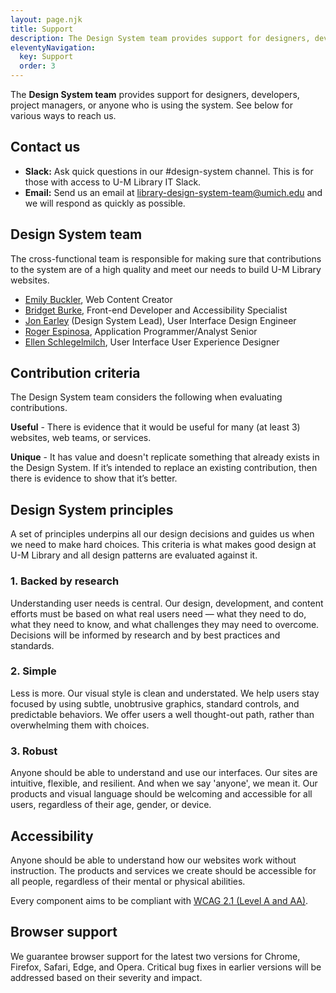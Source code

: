```yaml
---
layout: page.njk
title: Support
description: The Design System team provides support for designers, developers, project managers, or anyone who is using the system.
eleventyNavigation:
  key: Support
  order: 3
---
```


The **Design System team** provides support for designers, developers, project managers, or anyone who is using the system. See below for various ways to reach us.

## Contact us

- **Slack:** Ask quick questions in our #design-system channel. This is for those with access to U-M Library IT Slack.
- **Email:** Send us an email at library-design-system-team@umich.edu and we will respond as quickly as possible.

## Design System team

The cross-functional team is responsible for making sure that contributions to the system are of a high quality and meet our needs to build U-M Library websites.

- [Emily Buckler](https://www.lib.umich.edu/users/bucklere), Web Content Creator
- [Bridget Burke](https://www.lib.umich.edu/users/burkebri), Front-end Developer and Accessibility Specialist
- [Jon Earley](https://www.lib.umich.edu/users/earleyj) (Design System Lead), User Interface Design Engineer
- [Roger Espinosa](https://www.lib.umich.edu/users/roger), Application Programmer/Analyst Senior
- [Ellen Schlegelmilch](https://www.lib.umich.edu/users/elleande), User Interface User Experience Designer

## Contribution criteria

The Design System team considers the following when evaluating contributions.

**Useful** - There is evidence that it would be useful for many (at least 3) websites, web teams, or services.

**Unique** - It has value and doesn't replicate something that already exists in the Design System. If it’s intended to replace an existing contribution, then there is evidence to show that it’s better.

## Design System principles

A set of principles underpins all our design decisions and guides us when we need to make hard choices. This criteria is what makes good design at U-M Library and all design patterns are evaluated against it.

### 1. Backed by research

Understanding user needs is central. Our design, development, and content efforts must be based on what real users need — what they need to do, what they need to know, and what challenges they may need to overcome. Decisions will be informed by research and by best practices and standards.

### 2. Simple

Less is more. Our visual style is clean and understated. We help users stay focused by using subtle, unobtrusive graphics, standard controls, and predictable behaviors. We offer users a well thought-out path, rather than overwhelming them with choices.

### 3. Robust

Anyone should be able to understand and use our interfaces. Our sites are intuitive, flexible, and resilient. And when we say 'anyone', we mean it. Our products and visual language should be welcoming and accessible for all users, regardless of their age, gender, or device.

## Accessibility

Anyone should be able to understand how our websites work without instruction. The products and services we create should be accessible for all people, regardless of their mental or physical abilities.

Every component aims to be compliant with [WCAG 2.1 (Level A and AA)](https://www.w3.org/TR/WCAG21/).

## Browser support

We guarantee browser support for the latest two versions for Chrome, Firefox, Safari, Edge, and Opera. Critical bug fixes in earlier versions will be addressed based on their severity and impact.
